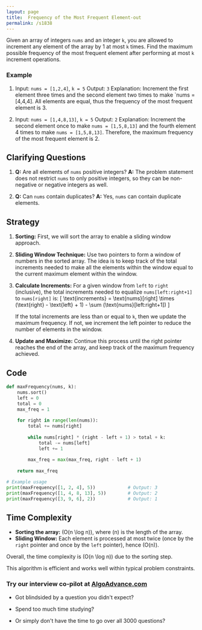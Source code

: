 ```yaml
---
layout: page
title:  Frequency of the Most Frequent Element-out
permalink: /s1838
---
```

Given an array of integers `nums` and an integer `k`, you are allowed to increment any element of the array by 1 at most `k` times. Find the maximum possible frequency of the most frequent element after performing at most `k` increment operations.

### Example

1. Input: `nums = [1,2,4]`, `k = 5`
   Output: `3`
   Explanation: Increment the first element three times and the second element two times to make `nums = [4,4,4]. All elements are equal, thus the frequency of the most frequent element is 3.

2. Input: `nums = [1,4,8,13]`, `k = 5`
   Output: `2`
   Explanation: Increment the second element once to make `nums = [1,5,8,13]` and the fourth element 4 times to make `nums = [1,5,8,13]`. Therefore, the maximum frequency of the most frequent element is 2.

## Clarifying Questions

1. **Q:** Are all elements of `nums` positive integers?
   **A:** The problem statement does not restrict `nums` to only positive integers, so they can be non-negative or negative integers as well.
   
2. **Q:** Can `nums` contain duplicates?
   **A:** Yes, `nums` can contain duplicate elements.

## Strategy

1. **Sorting:** First, we will sort the array to enable a sliding window approach.
   
2. **Sliding Window Technique:** Use two pointers to form a window of numbers in the sorted array. The idea is to keep track of the total increments needed to make all the elements within the window equal to the current maximum element within the window.
   
3. **Calculate Increments:** For a given window from `left` to `right` (inclusive), the total increments needed to equalize `nums[left:right+1]` to `nums[right]` is:
    \[
    \text{increments} = \text{nums}[right] \times (\text{right} - \text{left} + 1) - \sum (\text{nums}[left:right+1])
    \]

   If the total increments are less than or equal to `k`, then we update the maximum frequency. If not, we increment the left pointer to reduce the number of elements in the window.
   
4. **Update and Maximize:** Continue this process until the right pointer reaches the end of the array, and keep track of the maximum frequency achieved.

## Code

```python
def maxFrequency(nums, k):
    nums.sort()
    left = 0
    total = 0
    max_freq = 1
    
    for right in range(len(nums)):
        total += nums[right]
        
        while nums[right] * (right - left + 1) > total + k:
            total -= nums[left]
            left += 1
        
        max_freq = max(max_freq, right - left + 1)
    
    return max_freq

# Example usage
print(maxFrequency([1, 2, 4], 5))            # Output: 3
print(maxFrequency([1, 4, 8, 13], 5))        # Output: 2
print(maxFrequency([3, 9, 6], 2))            # Output: 1
```

## Time Complexity
- **Sorting the array:** \(O(n \log n)\), where \(n\) is the length of the array.
- **Sliding Window:** Each element is processed at most twice (once by the `right` pointer and once by the `left` pointer), hence \(O(n)\).

Overall, the time complexity is \(O(n \log n)\) due to the sorting step. 

This algorithm is efficient and works well within typical problem constraints.


### Try our interview co-pilot at [AlgoAdvance.com](https://algoAdvance.com)

- Got blindsided by a question you didn't expect?

- Spend too much time studying?

- Or simply don't have the time to go over all 3000 questions?

